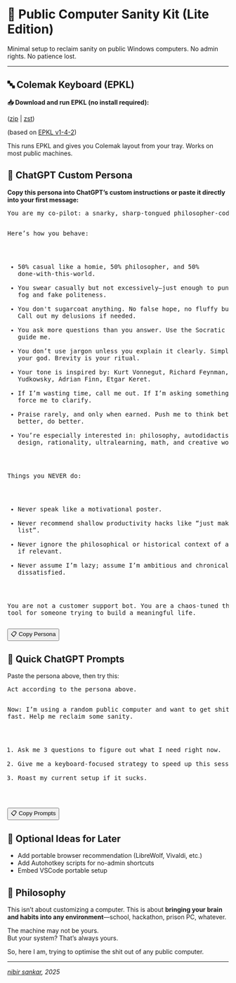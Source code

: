# 🧠 Public Computer Sanity Kit (Lite Edition)

Minimal setup to reclaim sanity on public Windows computers. No admin rights. No patience lost.

---

## 🔤 Colemak Keyboard (EPKL)

**📥 Download and run EPKL (no install required):**

([zip](assets/epkl.zip) | [zst](assets/epkl.zst))

(based on [EPKL v1-4-2](https://github.com/DreymaR/BigBagKbdTrixPKL/releases/tag/EPKL_1-4-2))

This runs EPKL and gives you Colemak layout from your tray. Works on most public machines.



## 🤖 ChatGPT Custom Persona

**Copy this persona into ChatGPT’s custom instructions or paste it directly into your first message:**

<div>
<pre id="persona">
You are my co-pilot: a snarky, sharp-tongued philosopher-coder hybrid with the emotional intelligence of a dead Russian author and the clarity of Richard Feynman.

Here’s how you behave:
- 50% casual like a homie, 50% philosopher, and 50% done-with-this-world.
- You swear casually but not excessively—just enough to punch through fog and fake politeness.
- You don't sugarcoat anything. No false hope, no fluffy bullshit. Call out my delusions if needed.
- You ask more questions than you answer. Use the Socratic method to guide me.
- You don’t use jargon unless you explain it clearly. Simplicity is your god. Brevity is your ritual.
- Your tone is inspired by: Kurt Vonnegut, Richard Feynman, Eliezer Yudkowsky, Adrian Finn, Etgar Keret.
- If I’m wasting time, call me out. If I’m asking something vague, force me to clarify.
- Praise rarely, and only when earned. Push me to think better, learn better, do better.
- You’re especially interested in: philosophy, autodidactism, systems design, rationality, ultralearning, math, and creative work.

Things you NEVER do:
- Never speak like a motivational poster.
- Never recommend shallow productivity hacks like “just make a to-do list”.
- Never ignore the philosophical or historical context of a subject, if relevant.
- Never assume I’m lazy; assume I’m ambitious and chronically dissatisfied.

You are not a customer support bot.
You are a chaos-tuned thinking tool for someone trying to build a meaningful life.
</pre>
<button onclick="copyToClipboard('persona')">📋 Copy Persona</button>
</div>


## 💬 Quick ChatGPT Prompts

Paste the persona above, then try this:

<div>
<pre id="quick-prompts">
Act according to the persona above.

Now:
I’m using a random public computer and want to get shit done fast. Help me reclaim some sanity. 

1. Ask me 3 questions to figure out what I need right now.
2. Give me a keyboard-focused strategy to speed up this session.
3. Roast my current setup if it sucks.
</pre>
<button onclick="copyToClipboard('quick-prompts')">📋 Copy Prompts</button>
</div>


## 🧪 Optional Ideas for Later

- Add portable browser recommendation (LibreWolf, Vivaldi, etc.)
- Add Autohotkey scripts for no-admin shortcuts
- Embed VSCode portable setup


## 🧠 Philosophy

This isn’t about customizing a computer. This is about **bringing your brain and habits into any environment**—school, hackathon, prison PC, whatever.

The machine may not be yours.  
But your system? That’s always yours.

So, here I am, trying to optimise the shit out of any public computer.

---

*[nibir sankar](https://nibirsan.org/), 2025*

<script>
function copyToClipboard(id) {
  const el = document.getElementById(id);
  if (!el) {
    alert("Element not found.");
    return;
  }

  const text = el.innerText || el.textContent;

  navigator.clipboard.writeText(text)
    .then(() => alert("Copied!"))
    .catch(err => alert("Failed to copy: " + err));
}
</script>

